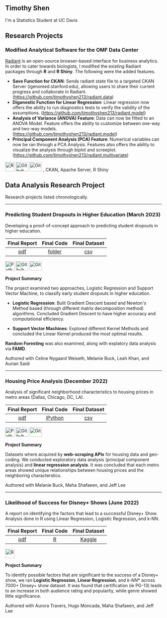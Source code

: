## Timothy Shen

I'm a Statistics Student at UC Davis

## Research Projects

### Modified Analytical Software for the OMF Data Center

[Radiant](https://radiant-rstats.github.io/docs/) is an open-source browser-based interface for business analytics. In order to cater towards biologists, I modified the existing Radiant packages through **R** and **R Shiny**. The following were the added features.

- **Save Function for CKAN**: Sends radiant state file to a targeted CKAN Server (igenomed.stanford.edu), allowing users to share their current progress and collaborate in Radiant. (https://github.com/timothyshen213/radiant.data)
- **Diganostic Function for Linear Regression**: Linear regression now offers the ability to run diagnostics tests to verify the validity of the assumptions. (https://github.com/timothyshen213/radiant.model)
- **Analysis of Variance (ANOVA) Feature**: Data can now be fitted to an ANOVA Model. Feature offers the ability to customize between one-way and two-way models. (https://github.com/timothyshen213/radiant.model)
- **Principal Component Analysis (PCA) Feature**: Numerical variables can now be ran through a PCA Analysis. Features also offers the ability to visualize the analysis through biplot and screeplot. (https://github.com/timothyshen213/radiant.multivariate)

<a href="https://www.r-project.org/" title="R"><img src="https://github.com/get-icon/geticon/raw/master/icons/r-lang.svg" alt="R" width="30px" height="30px"></a>
<a href="https://www.github.com/" title="Github"><img src="https://github.com/get-icon/geticon/raw/master/icons/github.svg" alt="Github" width="40px" height="30px"></a>
<a href="https://www.git-scm.com/" title="Git"><img src="https://github.com/get-icon/geticon/raw/master/icons/git.svg" alt="Git" width="40px" height="30px"></a>
, CKAN, Apache Server, R Shiny

## Data Analysis Research Project

Research projects listed chronologically. 
___

### Predicting Student Dropouts in Higher Education (March 2023)

Developing a proof-of-concept approach to predicting student dropouts in higher education. 


|**Final Report** | **Final Code** | **Final Dataset** |
| :---: | :---: | :---: |
| [pdf](https://github.com/timothyshen213/Predicting-Student-Dropouts-in-Higher-Education/blob/main/Dropouts%20in%20Higher%20Educations.pdf "Predicting Student's Dropout in Higher Education") | [folder](https://github.com/timothyshen213/Predicting-Student-Dropouts-in-Higher-Education/tree/main/Final%20Code) | [csv](https://github.com/timothyshen213/Predicting-Student-Dropouts-in-Higher-Education/blob/main/dataset.csv "IP Portalegre Dataset")

<a href="https://www.python.org/" title="Python"><img src="https://github.com/get-icon/geticon/raw/master/icons/python.svg" alt="Python" width="30px" height="30px"></a>
<a href="https://www.github.com/" title="Github"><img src="https://github.com/get-icon/geticon/raw/master/icons/github.svg" alt="Github" width="40px" height="30px"></a>
<a href="https://www.git-scm.com/" title="Git"><img src="https://github.com/get-icon/geticon/raw/master/icons/git.svg" alt="Git" width="40px" height="30px"></a>

 **Project Summary**
 
 The project examined two approaches, Logistic Regression and Support Vector Machine, to classify early student dropouts in higher education. 
 
 - **Logistic Regression**: Built Gradient Descent based and Newton's Method based (through different matrix decomposition method) algorithms. Concluded Gradient Descent to have higher accuracy and computational efficiency.
 
 - **Support Vector Machines**: Explored different Kernel Methods and concluded the Linear Kernel produced the most optimal results.
 
 **Random Foresting** was also examined, along with explatory data analysis via **FAMD**.
 
Authored with Celine Nygaard Weiseth, Melanie Buck, Leah Khan, and Aurian Saidi

___

### Housing Price Analysis  (December 2022)

Analysis of significant neighborhood characteristics to housing prices in metro areas (Dallas, Chicago, DC, LA).


|**Final Report** | **Final Code** | **Final Dataset** |
| :---: | :---: | :--: |
| [pdf](https://github.com/timothyshen213/Housing-Price/blob/main/HousingPrice.pdf "How does your neighborhood affect your home value?") | [iPython](https://github.com/timothyshen213/Housing-Price/blob/main/Final%20Code/finalproject.ipynb) | [csv](https://github.com/timothyshen213/Housing-Price/blob/main/Final%20Code/finaldataset.csv) |

<a href="https://www.python.org/" title="Python"><img src="https://github.com/get-icon/geticon/raw/master/icons/python.svg" alt="Python" width="30px" height="30px"></a>
<a href="https://www.github.com/" title="Github"><img src="https://github.com/get-icon/geticon/raw/master/icons/github.svg" alt="Github" width="40px" height="30px"></a>
<a href="https://www.git-scm.com/" title="Git"><img src="https://github.com/get-icon/geticon/raw/master/icons/git.svg" alt="Git" width="40px" height="30px"></a>

 **Project Summary**
 
Datasets where acquired by **web-scraping APIs** for housing data and geo-coding. We conducted exploratory data analysis (principal component analysis) and **linear regression analysis**. It was concluded that each metro areas showed unique relationships between housing prices and the neighboring characterstics. 
 
Authored with Melanie Buck, Maha Shafaeen, and Jeff Lee

___

### Likelihood of Success for Disney+ Shows (June 2022)

A report on identifying the factors that lead to a successful Disney+ Show. Analysis done in R using Linear Regression, Logistic Regression, and k-NN.

|**Final Report** | **Final Code** | **Final Dataset** |
| :---: | :---: | :--: |
| [pdf](https://github.com/timothyshen213/Analysis-of-Disney-Shows/blob/main/Analysis%20of%20Disney%20Shows.pdf "Analysis of Disney+ Shows") | [R](https://github.com/timothyshen213/Analysis-of-Disney-Shows/blob/main/Final%20Code.R) | [Kaggle](https://www.kaggle.com/datasets/timmofeyy/-current-available-disney-projects) |

<a href="https://www.r-project.org/" title="R"><img src="https://github.com/get-icon/geticon/raw/master/icons/r-lang.svg" alt="R" width="30px" height="30px"></a>

 **Project Summary**
 
To identify possible factors that are significant to the success of a Disney+ show, we ran **Logistic Regression**, **Linear Regression**, and *k-NN** across 7000+ Dinsey+ show dataset. It was found that certification (ie PG-13) leads to an increase in both audience rating and popularity, while genre showed little significance.

Authored with Aurora Travers, Hugo Moncada, Maha Shafaeen, and Jeff Lee
